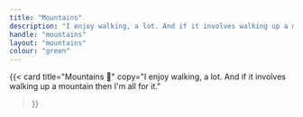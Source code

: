 ```yaml
---
title: "Mountains"
description: "I enjoy walking, a lot. And if it involves walking up a mountain then I'm all for it."
handle: "mountains"
layout: "mountains"
colour: "green"
---
```


{{<
  card
  title="Mountains 🗻"
  copy="I enjoy walking, a lot. And if it involves walking up a mountain then I'm all for it."
>}}